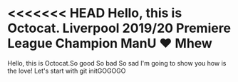 <<<<<<< HEAD
Hello, this is Octocat.
Liverpool 2019/20 Premiere League Champion
ManU ♥ Mhew
=======
Hello, this is Octocat.So good So bad So sad 
I'm going to show you how is the love!
Let's start with git initGOGOGO
